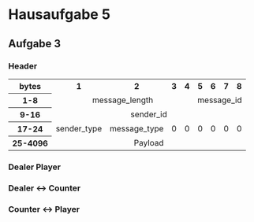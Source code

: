 # Hausaufgabe 5

## Aufgabe 3

### Header

<table>
<tr>
    <th>bytes</th>
    <th style="text-align:center;">1</th>
    <th style="text-align:center;" >2</th>
    <th style="text-align:center;">3</th>
    <th style="text-align:center;">4</th>
    <th style="text-align:center;">5</th>
    <th style="text-align:center;">6</th>
    <th style="text-align:center;">7</th>
    <th style="text-align:center;">8</th>
</tr>
<tr>
    <th>1-8</th>
    <td colspan='4' style="text-align:center;">message_length</td>
    <td colspan='4' style="text-align:center;">message_id</td>
</tr>
    <th>9-16</th>
    <td colspan='8' style="text-align:center;">sender_id</td>
</tr>
<tr>
    <th>17-24</th>
    <td style="text-align:center;">sender_type </td>
    <td style="text-align:center;">message_type</td>
    <td style="text-align:center;">0</td>
    <td style="text-align:center;">0</td>
    <td style="text-align:center;">0</td>
    <td style="text-align:center;">0</td>
    <td style="text-align:center;">0</td>
    <td style="text-align:center;">0</td>
</tr>
<tr>
    <th>25-4096</th>
    <td colspan='8' style="text-align:center;">Payload</td>
</tr>
</table>

### Dealer  Player

### Dealer $\leftrightarrow$ Counter

### Counter $\leftrightarrow$ Player
